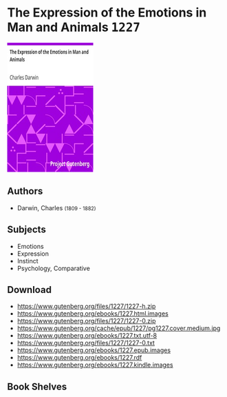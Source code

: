 # The Expression of the Emotions in Man and Animals <kbd>1227</kbd>

![](./cover.medium.jpg "")

## Authors


 - Darwin, Charles <small>(1809 - 1882)</small>

## Subjects


 - Emotions
 - Expression
 - Instinct
 - Psychology, Comparative

## Download


 - https://www.gutenberg.org/files/1227/1227-h.zip
 - https://www.gutenberg.org/ebooks/1227.html.images
 - https://www.gutenberg.org/files/1227/1227-0.zip
 - https://www.gutenberg.org/cache/epub/1227/pg1227.cover.medium.jpg
 - https://www.gutenberg.org/ebooks/1227.txt.utf-8
 - https://www.gutenberg.org/files/1227/1227-0.txt
 - https://www.gutenberg.org/ebooks/1227.epub.images
 - https://www.gutenberg.org/ebooks/1227.rdf
 - https://www.gutenberg.org/ebooks/1227.kindle.images

## Book Shelves


